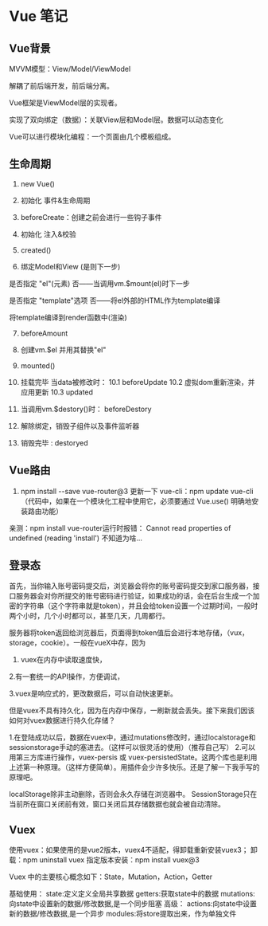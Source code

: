 # Vue 笔记

## Vue背景
MVVM模型：View/Model/ViewModel

解耦了前后端开发，前后端分离。

Vue框架是ViewModel层的实现者。

实现了双向绑定（数据）：关联View层和Model层。数据可以动态变化


Vue可以进行模块化编程：一个页面由几个模板组成。

## 生命周期
1. new Vue()

2. 初始化 事件&生命周期

3. beforeCreate：创建之前会进行一些钩子事件

4. 初始化 注入&校验

5. created()

6. 绑定Model和View (是则下一步)

是否指定 "el"(元素)             否——当调用vm.$mount(el)时下一步

是否指定 "template"选项         否——将el外部的HTML作为template编译

将template编译到render函数中(渲染)

7. beforeAmount

8. 创建vm.$el 并用其替换"el"

9. mounted()

10. 挂载完毕
当data被修改时：
    10.1 beforeUpdate
    10.2 虚拟dom重新渲染，并应用更新
    10.3 updated

11. 当调用vm.$destory()时： beforeDestory

12. 解除绑定，销毁子组件以及事件监听器

13. 销毁完毕 :  destoryed



## Vue路由
1. npm install --save vue-router@3
更新一下 vue-cli：npm update vue-cli
（代码中，如果在一个模块化工程中使用它，必须要通过 Vue.use() 明确地安装路由功能）

亲测：npm install vue-router运行时报错：
Cannot read properties of undefined (reading 'install')
不知道为啥...

## 登录态
首先，当你输入账号密码提交后，浏览器会将你的账号密码提交到家口服务器，接口服务器会对你所提交的账号密码进行验证，如果成功的话，会在后台生成一个加密的字符串（这个字符串就是token），并且会给token设置一个过期时间，一般时两个小时，几个小时都可以，甚至几天，几周都行。

服务器将token返回给浏览器后，页面得到token值后会进行本地存储，（vux，storage，cookie）。一般在vueX中存，因为

1.  vuex在内存中读取速度快，

2.有一套统一的API操作，方便调试，

3.vuex是响应式的，更改数据后，可以自动快速更新。

但是vuex不具有持久化，因为在内存中保存，一刷新就会丢失。接下来我们因该如何对vuex数据进行持久化存储？

1.在登陆成功以后，数据在vuex中，通过mutations修改时，通过localstorage和sessionstorage手动的塞进去。（这样可以很灵活的使用）（推荐自己写）
2.可以用第三方库进行操作，vuex-persis 或 vuex-persistedState。这两个库也是利用上述第一种原理。（这样方便简单）。用插件会少许多快乐。还是了解一下我手写的原理吧。

localStorage除非主动删除，否则会永久存储在浏览器中。
SessionStorage只在当前所在窗口关闭前有效，窗口关闭后其存储数据也就会被自动清除。

## Vuex
使用vuex：如果使用的是vue2版本，vuex4不适配，得卸载重新安装vuex3；
卸载：npm uninstall vuex
指定版本安装：npm install vuex@3


Vuex 中的主要核心概念如下：State，Mutation，Action，Getter

基础使用：
      state:定义定义全局共享数据
      getters:获取state中的数据
      mutations:向state中设置新的数据/修改数据,是一个同步阻塞
    高级：
      actions:向state中设置新的数据/修改数据,是一个异步
      modules:将store提取出来，作为单独文件
